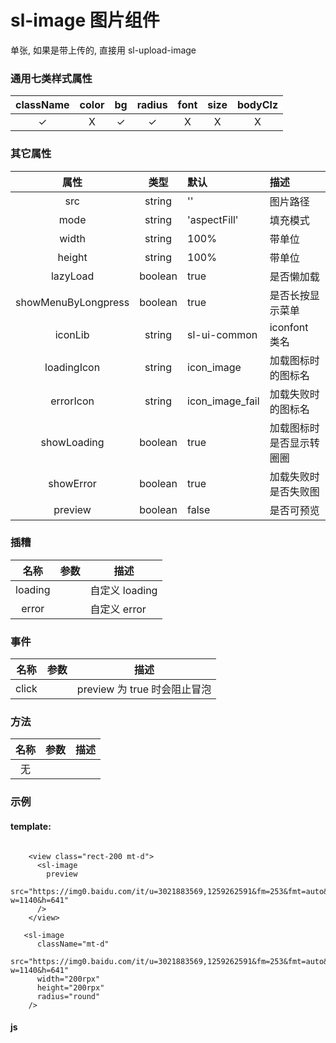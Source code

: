 # sl-image 图片组件

单张, 如果是带上传的, 直接用 sl-upload-image

### 通用七类样式属性

| className | color |    bg    |  radius  | font  | size  | bodyClz |
| :-------: | :---: | :------: | :------: | :---: | :---: | :-----: |
| &#10003;  | &Chi; | &#10003; | &#10003; | &Chi; | &Chi; |  &Chi;  |

### 其它属性

|        属性         |  类型   | 默认            | 描述                     |
| :-----------------: | :-----: | :-------------- | :----------------------- |
|         src         | string  | ''              | 图片路径                 |
|        mode         | string  | 'aspectFill'    | 填充模式                 |
|        width        | string  | 100%            | 带单位                   |
|       height        | string  | 100%            | 带单位                   |
|      lazyLoad       | boolean | true            | 是否懒加载               |
| showMenuByLongpress | boolean | true            | 是否长按显示菜单         |
|       iconLib       | string  | sl-ui-common    | iconfont 类名            |
|     loadingIcon     | string  | icon_image      | 加载图标时的图标名       |
|      errorIcon      | string  | icon_image_fail | 加载失败时的图标名       |
|     showLoading     | boolean | true            | 加载图标时是否显示转圈圈 |
|      showError      | boolean | true            | 加载失败时是否失败图     |
|       preview       | boolean | false           | 是否可预览               |

### 插糟

|  名称   | 参数 | 描述           |
| :-----: | :--: | -------------- |
| loading |      | 自定义 loading |
|  error  |      | 自定义 error   |

### 事件

| 名称  | 参数 | 描述                         |
| :---: | :--: | ---------------------------- |
| click |      | preview 为 true 时会阻止冒泡 |

### 方法

| 名称 | 参数 | 描述 |
| :--: | :--: | ---- |
|  无  |      |      |

### 示例

#### template:

```

    <view class="rect-200 mt-d">
      <sl-image
        preview
        src="https://img0.baidu.com/it/u=3021883569,1259262591&fm=253&fmt=auto&app=120&f=JPEG?w=1140&h=641"
      />
    </view>

   <sl-image
      className="mt-d"
      src="https://img0.baidu.com/it/u=3021883569,1259262591&fm=253&fmt=auto&app=120&f=JPEG?w=1140&h=641"
      width="200rpx"
      height="200rpx"
      radius="round"
    />

```

#### js

```

```
